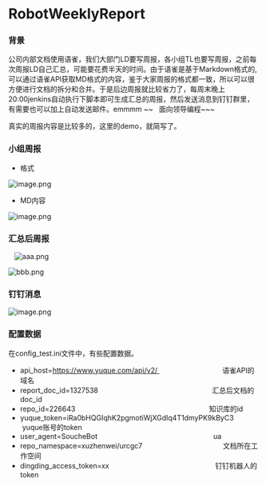 # RobotWeeklyReport

### 背景
公司内部文档使用语雀，我们大部门LD要写周报，各小组TL也要写周报，之前每次周报LD自己汇总，可能要花费半天的时间。由于语雀是基于Markdown格式的, 可以通过语雀API获取MD格式的内容，鉴于大家周报的格式都一致，所以可以很方便进行文档的拆分和合并。于是后边周报就比较省力了，每周末晚上20:00jenkins自动执行下脚本即可生成汇总的周报，然后发送消息到钉钉群里，有需要也可以加上自动发送邮件。emmmm ~~   面向领导编程~~~

真实的周报内容是比较多的，这里的demo，就简写了。

### 小组周报

- 格式

![image.png](https://cdn.nlark.com/yuque/0/2020/png/148878/1583895359347-53b7e3fc-1e58-404e-a13c-637e4a688cdb.png#align=left&display=inline&height=461&name=image.png&originHeight=921&originWidth=866&size=110538&status=done&style=none&width=433)

- MD内容

![image.png](https://cdn.nlark.com/yuque/0/2020/png/148878/1583895413082-10f7af66-4777-4dff-b0c8-b549b735cba2.png#align=left&display=inline&height=412&name=image.png&originHeight=823&originWidth=698&size=181614&status=done&style=none&width=349)

### 汇总后周报
   ![aaa.png](https://cdn.nlark.com/yuque/0/2020/png/148878/1583895485049-2477adb6-bf16-42e4-b0cd-f128805ba829.png#align=left&display=inline&height=849&name=aaa.png&originHeight=849&originWidth=1492&size=192962&status=done&style=none&width=1492)

![bbb.png](https://cdn.nlark.com/yuque/0/2020/png/148878/1583895498580-65dc9ab3-ba32-45cb-a2cc-d6707a7b5fc1.png#align=left&display=inline&height=795&name=bbb.png&originHeight=795&originWidth=1546&size=190300&status=done&style=none&width=1546)

### 钉钉消息
![image.png](https://cdn.nlark.com/yuque/0/2020/png/148878/1583896219852-0a2fa9a7-104d-428c-9a09-ed34b95df358.png#align=left&display=inline&height=1004&name=image.png&originHeight=1004&originWidth=1388&size=713489&status=done&style=none&width=1388)
###
### 配置数据
在config_test.ini文件中，有些配置数据。

- api_host=https://www.yuque.com/api/v2/                                 语雀API的域名
- report_doc_id=1327538                                                          汇总后文档的doc_id
- repo_id=226643                                                                    知识库的id
- yuque_token=iRa0bHQGIqhK2pgmotiWjXGdIq4T1dmyPK9kByC3     yuque账号的token
- user_agent=SoucheBot                                                           ua
- repo_namespace=xuzhenwei/urcgc7                                         文档所在工作空间
- dingding_access_token=xx                                                      钉钉机器人的token
